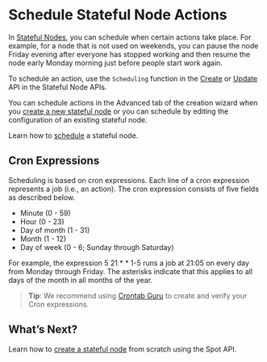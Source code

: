 # Schedule Stateful Node Actions

In [Stateful Nodes](managed-instance/azure/), you can schedule when certain actions take place. For example, for a node that is not used on weekends, you can pause the node Friday evening after everyone has stopped working and then resume the node early Monday morning just before people start work again.

To schedule an action, use the `Scheduling` function in the [Create](https://docs.spot.io/api/#operation/azureStatefulNodeCreate) or [Update](https://docs.spot.io/api/#operation/azureStatefulNodeUpdate) API in the Stateful Node APIs.

You can schedule actions in the Advanced tab of the creation wizard when you [create a new stateful node](managed-instance/azure/getting-started/create-stateful-node) or you can schedule by editing the configuration of an existing stateful node.

Learn how to [schedule](managed-instance/azure/getting-started/create-stateful-node?id=scheduling) a stateful node.  

## Cron Expressions

Scheduling is based on cron expressions. Each line of a cron expression represents a job (i.e., an action). The cron expression consists of five fields as described below.
- Minute (0 - 59)
- Hour (0 - 23)
- Day of month (1 - 31)
- Month (1 - 12)
- Day of week (0 - 6; Sunday through Saturday)

For example, the expression 5 21 * * 1-5 runs a job at 21:05 on every day from Monday through Friday. The asterisks indicate that this applies to all days of the month in all months of the year.

> **Tip**: We recommend using [Crontab Guru](https://crontab.guru/) to create and verify your Cron expressions.

## What’s Next?

Learn how to [create a stateful node](https://docs.spot.io/api/#operation/azureStatefulNodeCreate) from scratch using the Spot API.
